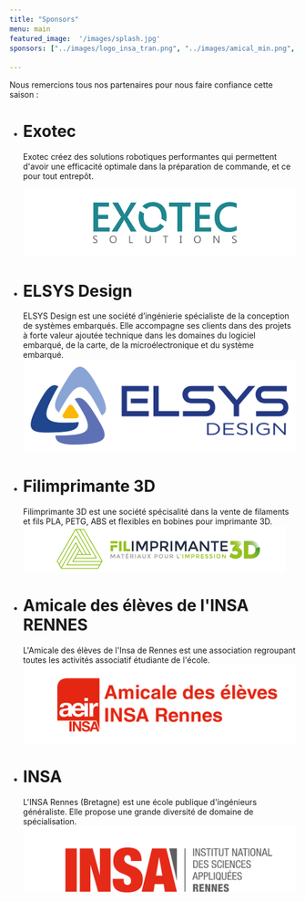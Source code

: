 ```yaml
---
title: "Sponsors"
menu: main
featured_image:  '/images/splash.jpg'
sponsors: ["../images/logo_insa_tran.png", "../images/amical_min.png", "../images/logo_exotec_0.png", "../images/elsys.png", "../images/filimprimente3DLogo.jpeg"]

---
```


Nous remercions tous nos partenaires pour nous faire confiance cette saison :

*  #  Exotec
    Exotec créez des solutions robotiques performantes qui permettent d'avoir une efficacité optimale dans la préparation de commande, et ce pour tout entrepôt.

    ![Exotec_logo](/images/exotec.png)

*  # ELSYS Design
    ELSYS Design est une société d’ingénierie spécialiste de la conception de systèmes embarqués. Elle accompagne ses clients dans des projets à forte  valeur ajoutée technique dans les domaines du logiciel embarqué, de la carte, de la microélectronique et du système embarqué.
    ![Elsys_logo](/images/elsys.png)


* # Filimprimante 3D
    Filimprimante 3D est une société spécisalité dans la vente de filaments et fils PLA, PETG, ABS et flexibles en bobines pour imprimante 3D.
    ![Filimprimante_logo](/images/filimprimante.png)


*  # Amicale des élèves de l'INSA RENNES
    L'Amicale des élèves de l'Insa de Rennes est une association regroupant toutes les activités associatif étudiante de l'école.
    ![Amicale_logo](/images/amical.png)


*  # INSA
   L'INSA Rennes (Bretagne) est une école publique d'ingénieurs généraliste. Elle propose une grande diversité de domaine de spécialisation.
    ![INSA_logo](/images/logo_insa.png)



